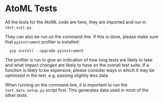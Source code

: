 # AtoML Tests

All the tests for the AtoML code are here, they are imported and run in
`test_suit.py`.

They can also be run on the command line. If this is done, please make sure
that `pyinstrument` profiler is installed:

```shell
  pip install --upgrade pyinstrument
```

The profiler is run to give an indication of how long tests are likely to take
and what impact changes are likely to have on the overall test suite. If a
function is likely to be expensive, please consider ways in which it may be
optimized in the test, e.g. passing slightly less data.

When running on the command line, it is important to run the
`test_data_setup.py` script first. This generates data used in most of the
other tests.
